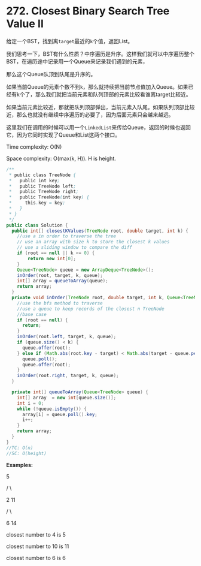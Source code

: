 # 272. Closest Binary Search Tree Value II

给定一个BST，找到离`target`最近的`k`个值，返回List。

我们思考一下，BST有什么性质？中序遍历是升序。这样我们就可以中序遍历整个BST，在遍历途中记录用一个Queue来记录我们遇到的元素，

那么这个Queue队顶到队尾是升序的。

如果当前Queue的元素个数不到`k`，那么就持续把当前节点值加入Queue。如果已经有k个了，那么我们就把当前元素和队列顶部的元素比较看谁离target比较近。

如果当前元素比较近，那就把队列顶部弹出，当前元素入队尾。如果队列顶部比较近，那么也就没有继续中序遍历的必要了，因为后面元素只会越来越远。

这里我们在调用的时候可以用一个`LinkedList`来传给Queue，返回的时候也返回它，因为它同时实现了Queue和List这两个接口。

Time complexity: O(N)

Space complexity: O(max(k, H)). H is height.

```java
/**
 * public class TreeNode {
 *   public int key;
 *   public TreeNode left;
 *   public TreeNode right;
 *   public TreeNode(int key) {
 *     this.key = key;
 *   }
 * }
 */
public class Solution {
  public int[] closestKValues(TreeNode root, double target, int k) {
    //use a in order to traverse the tree
    // use an array with size k to store the closest k values
    // use a sliding window to compare the diff 
    if (root == null || k <= 0) {
        return new int[0];
    }
    Queue<TreeNode> queue = new ArrayDeque<TreeNode>();
    inOrder(root, target, k, queue);
    int[] array = queueToArray(queue);
    return array;
  }
  private void inOrder(TreeNode root, double target, int k, Queue<TreeNode> queue) {
    //use the bfs method to traverse
    //use a queue to keep records of the closest n TreeNode
    //base case
    if (root == null) {
      return;
    }
    inOrder(root.left, target, k, queue);
    if (queue.size() < k) {
      queue.offer(root);
    } else if (Math.abs(root.key - target) < Math.abs(target - queue.peek().key)) {
      queue.poll();
      queue.offer(root);
    }
    inOrder(root.right, target, k, queue);
  }

  private int[] queueToArray(Queue<TreeNode> queue) {
    int[] array  = new int[queue.size()];
    int i = 0;
    while (!queue.isEmpty()) {
      array[i] = queue.poll().key;
      i++;
    }
    return array;
  }
}
//TC: O(n)
//SC: O(height)

```

**Examples:**

   5

 /   \

2    11

   /   \

  6   14

closest number to 4 is 5

closest number to 10 is 11

closest number to 6 is 6